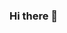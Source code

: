 ### Hi there 👋

<!--
**muruax/muruax** is a ✨ _special_ ✨ repository because its `README.md` (this file) appears on your GitHub profile.

- 🌱 I’m currently learning Go
- 👯 I’m looking to collaborate on any project that would help me learn
- 🤔 I’m looking for help with Software Engineering in general
- 💬 Ask me about anything, I'm open for discussion
-->
